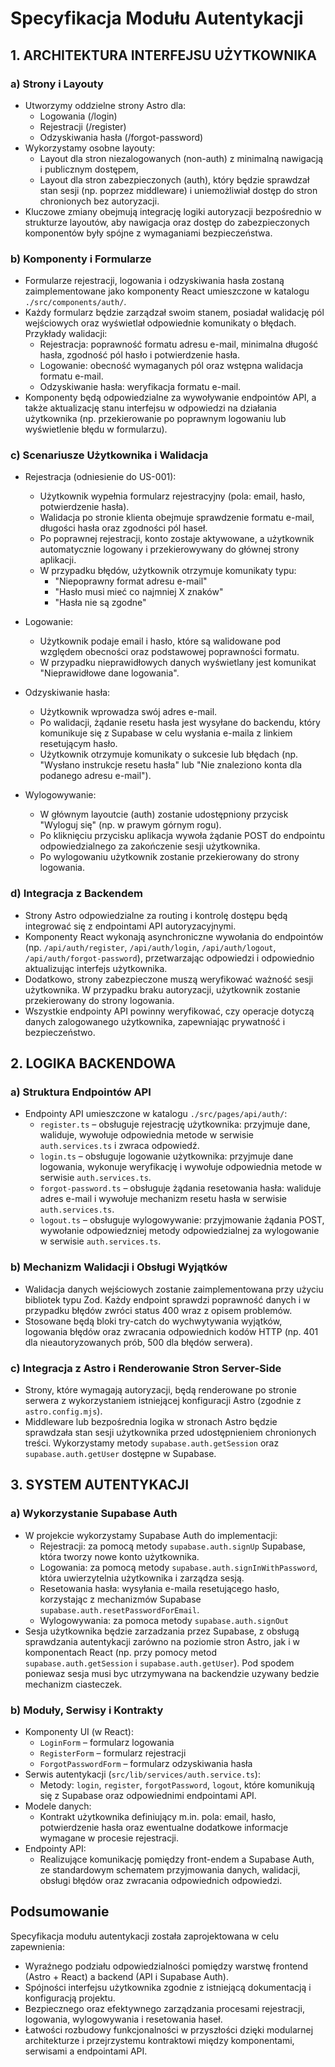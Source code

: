 # Specyfikacja Modułu Autentykacji

## 1. ARCHITEKTURA INTERFEJSU UŻYTKOWNIKA

### a) Strony i Layouty
- Utworzymy oddzielne strony Astro dla:
  * Logowania (/login)
  * Rejestracji (/register)
  * Odzyskiwania hasła (/forgot-password)
- Wykorzystamy osobne layouty:
  * Layout dla stron niezalogowanych (non-auth) z minimalną nawigacją i publicznym dostępem,
  * Layout dla stron zabezpieczonych (auth), który będzie sprawdzał stan sesji (np. poprzez middleware) i uniemożliwiał dostęp do stron chronionych bez autoryzacji.
- Kluczowe zmiany obejmują integrację logiki autoryzacji bezpośrednio w strukturze layoutów, aby nawigacja oraz dostęp do zabezpieczonych komponentów były spójne z wymaganiami bezpieczeństwa.

### b) Komponenty i Formularze
- Formularze rejestracji, logowania i odzyskiwania hasła zostaną zaimplementowane jako komponenty React umieszczone w katalogu `./src/components/auth/`.
- Każdy formularz będzie zarządzał swoim stanem, posiadał walidację pól wejściowych oraz wyświetlał odpowiednie komunikaty o błędach. Przykłady walidacji:
  * Rejestracja: poprawność formatu adresu e-mail, minimalna długość hasła, zgodność pól hasło i potwierdzenie hasła.
  * Logowanie: obecność wymaganych pól oraz wstępna walidacja formatu e-mail.
  * Odzyskiwanie hasła: weryfikacja formatu e-mail.
- Komponenty będą odpowiedzialne za wywoływanie endpointów API, a także aktualizację stanu interfejsu w odpowiedzi na działania użytkownika (np. przekierowanie po poprawnym logowaniu lub wyświetlenie błędu w formularzu).

### c) Scenariusze Użytkownika i Walidacja
- Rejestracja (odniesienie do US-001):
  * Użytkownik wypełnia formularz rejestracyjny (pola: email, hasło, potwierdzenie hasła).
  * Walidacja po stronie klienta obejmuje sprawdzenie formatu e-mail, długości hasła oraz zgodności pól haseł.
  * Po poprawnej rejestracji, konto zostaje aktywowane, a użytkownik automatycznie logowany i przekierowywany do głównej strony aplikacji.
  * W przypadku błędów, użytkownik otrzymuje komunikaty typu:
    - "Niepoprawny format adresu e-mail"
    - "Hasło musi mieć co najmniej X znaków"
    - "Hasła nie są zgodne"

- Logowanie:
  * Użytkownik podaje email i hasło, które są walidowane pod względem obecności oraz podstawowej poprawności formatu.
  * W przypadku nieprawidłowych danych wyświetlany jest komunikat "Nieprawidłowe dane logowania".

- Odzyskiwanie hasła:
  * Użytkownik wprowadza swój adres e-mail.
  * Po walidacji, żądanie resetu hasła jest wysyłane do backendu, który komunikuje się z Supabase w celu wysłania e-maila z linkiem resetującym hasło.
  * Użytkownik otrzymuje komunikaty o sukcesie lub błędach (np. "Wysłano instrukcje resetu hasła" lub "Nie znaleziono konta dla podanego adresu e-mail").

- Wylogowywanie:
  * W głównym layoutcie (auth) zostanie udostępniony przycisk "Wyloguj się" (np. w prawym górnym rogu).
  * Po kliknięciu przycisku aplikacja wywoła żądanie POST do endpointu odpowiedzialnego za zakończenie sesji użytkownika.
  * Po wylogowaniu użytkownik zostanie przekierowany do strony logowania.

### d) Integracja z Backendem
- Strony Astro odpowiedzialne za routing i kontrolę dostępu będą integrować się z endpointami API autoryzacyjnymi.
- Komponenty React wykonają asynchroniczne wywołania do endpointów (np. `/api/auth/register`, `/api/auth/login`, `/api/auth/logout`, `/api/auth/forgot-password`), przetwarzając odpowiedzi i odpowiednio aktualizując interfejs użytkownika.
- Dodatkowo, strony zabezpieczone muszą weryfikować ważność sesji użytkownika. W przypadku braku autoryzacji, użytkownik zostanie przekierowany do strony logowania.
- Wszystkie endpointy API powinny weryfikować, czy operacje dotyczą danych zalogowanego użytkownika, zapewniając prywatność i bezpieczeństwo.

## 2. LOGIKA BACKENDOWA

### a) Struktura Endpointów API
- Endpointy API umieszczone w katalogu `./src/pages/api/auth/`:
  * `register.ts` – obsługuje rejestrację użytkownika: przyjmuje dane, waliduje, wywołuje odpowiednia metode w serwisie `auth.services.ts` i zwraca odpowiedź.
  * `login.ts` – obsługuje logowanie użytkownika: przyjmuje dane logowania, wykonuje weryfikację i wywołuje odpowiednia metode w serwisie `auth.services.ts`.
  * `forgot-password.ts` – obsługuje żądania resetowania hasła: waliduje adres e-mail i wywołuje mechanizm resetu hasła w serwisie `auth.services.ts`.
  * `logout.ts` – obsługuje wylogowywanie: przyjmowanie żądania POST, wywołanie odpowiedzniej metody odpowiedzialnej za wylogowanie w serwisie `auth.services.ts`.
  
### b) Mechanizm Walidacji i Obsługi Wyjątków
- Walidacja danych wejściowych zostanie zaimplementowana przy użyciu bibliotek typu Zod. Każdy endpoint sprawdzi poprawność danych i w przypadku błędów zwróci status 400 wraz z opisem problemów.
- Stosowane będą bloki try-catch do wychwytywania wyjątków, logowania błędów oraz zwracania odpowiednich kodów HTTP (np. 401 dla nieautoryzowanych prób, 500 dla błędów serwera).

### c) Integracja z Astro i Renderowanie Stron Server-Side
- Strony, które wymagają autoryzacji, będą renderowane po stronie serwera z wykorzystaniem istniejącej konfiguracji Astro (zgodnie z `astro.config.mjs`).
- Middleware lub bezpośrednia logika w stronach Astro będzie sprawdzała stan sesji użytkownika przed udostępnieniem chronionych treści. Wykorzystamy metody `supabase.auth.getSession` oraz `supabase.auth.getUser` dostępne w Supabase.

## 3. SYSTEM AUTENTYKACJI

### a) Wykorzystanie Supabase Auth
- W projekcie wykorzystamy Supabase Auth do implementacji:
  * Rejestracji: za pomocą metody `supabase.auth.signUp` Supabase, która tworzy nowe konto użytkownika.
  * Logowania: za pomocą metody `supabase.auth.signInWithPassword`, która uwierzytelnia użytkownika i zarządza sesją.
  * Resetowania hasła: wysyłania e-maila resetującego hasło, korzystając z mechanizmów Supabase `supabase.auth.resetPasswordForEmail`.
  * Wylogowywania: za pomoca metody `supabase.auth.signOut`
- Sesja użytkownika będzie zarzadzania przez Supabase, z obsługą sprawdzania autentykacji zarówno na poziomie stron Astro, jak i w komponentach React (np. przy pomocy metod `supabase.auth.getSession` i `supabase.auth.getUser`). Pod spodem poniewaz sesja musi byc utrzymywana na backendzie uzywany bedzie mechanizm ciasteczek.

### b) Moduły, Serwisy i Kontrakty
- Komponenty UI (w React):
  * `LoginForm` – formularz logowania
  * `RegisterForm` – formularz rejestracji
  * `ForgotPasswordForm` – formularz odzyskiwania hasła
- Serwis autentykacji (`src/lib/services/auth.service.ts`):
  * Metody: `login`, `register`, `forgotPassword`, `logout`, które komunikują się z Supabase oraz odpowiednimi endpointami API.
- Modele danych:
  * Kontrakt użytkownika definiujący m.in. pola: email, hasło, potwierdzenie hasła oraz ewentualne dodatkowe informacje wymagane w procesie rejestracji.
- Endpointy API:
  * Realizujące komunikację pomiędzy front-endem a Supabase Auth, ze standardowym schematem przyjmowania danych, walidacji, obsługi błędów oraz zwracania odpowiednich odpowiedzi.

## Podsumowanie
Specyfikacja modułu autentykacji została zaprojektowana w celu zapewnienia:
- Wyraźnego podziału odpowiedzialności pomiędzy warstwę frontend (Astro + React) a backend (API i Supabase Auth).
- Spójności interfejsu użytkownika zgodnie z istniejącą dokumentacją i konfiguracją projektu.
- Bezpiecznego oraz efektywnego zarządzania procesami rejestracji, logowania, wylogowywania i resetowania haseł.
- Łatwości rozbudowy funkcjonalności w przyszłości dzięki modularnej architekturze i przejrzystemu kontraktowi między komponentami, serwisami a endpointami API. 